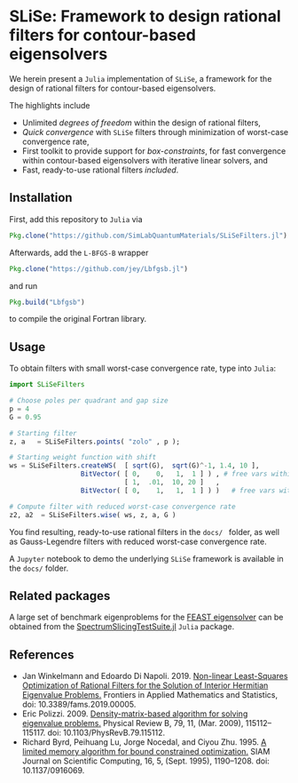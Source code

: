 # SLiSe: Framework to design rational filters for contour-based eigensolvers

We herein present a `Julia` implementation of `SLiSe`, a framework for the design of rational filters for contour-based eigensolvers.

The highlights include
- Unlimited _degrees of freedom_ within the design of rational filters,
- _Quick convergence_ with `SLiSe` filters through minimization of worst-case convergence rate,
- First toolkit to provide support for _box-constraints_, for fast convergence within contour-based eigensolvers with iterative linear solvers, and
- Fast, ready-to-use rational filters _included_.

## Installation
First, add this repository to `Julia` via
```jl
Pkg.clone("https://github.com/SimLabQuantumMaterials/SLiSeFilters.jl")
```

Afterwards, add the `L-BFGS-B` wrapper
```jl
Pkg.clone("https://github.com/jey/Lbfgsb.jl")
```
and run
```jl
Pkg.build("Lbfgsb")
```
to compile the original Fortran library.

## Usage
To obtain filters with small worst-case convergence rate, type into `Julia`:
```jl
import SLiSeFilters

# Choose poles per quadrant and gap size
p = 4
G = 0.95

# Starting filter
z, a   = SLiSeFilters.points( "zolo" , p );

# Starting weight function with shift
ws = SLiSeFilters.createWS(  [ sqrt(G),  sqrt(G)^-1, 1.4, 10 ],
                  BitVector( [ 0,    0,   1,  1 ] ) , # free vars within minimization
                             [ 1,  .01,  10, 20 ]   ,
                  BitVector( [ 0,    1,   1,  1 ] ) )   # free vars within minimization

# Compute filter with reduced worst-case convergence rate
z2, a2  = SLiSeFilters.wise( ws, z, a, G )
```
You find resulting, ready-to-use rational filters in the `docs/ ` folder, as well as Gauss-Legendre filters with reduced worst-case convergence rate.

A `Jupyter` notebook to demo the underlying `SLiSe` framework is available in the `docs/` folder.

## Related packages
A large set of benchmark eigenproblems for the [FEAST eigensolver](http://www.feast-solver.org/) can be obtained from the [SpectrumSlicingTestSuite.jl](https://github.com/SimLabQuantumMaterials/SpectrumSlicingTestSuite.jl) `Julia` package.

## References
- Jan Winkelmann and Edoardo Di Napoli. 2019. [Non-linear Least-Squares Optimization of Rational Filters for the Solution of Interior Hermitian Eigenvalue Problems.](https://doi.org/10.3389/fams.2019.00005) Frontiers in Applied Mathematics
  and Statistics, doi: 10.3389/fams.2019.00005.
- Eric Polizzi. 2009. [Density-matrix-based algorithm for solving eigenvalue problems.](https://doi.org/10.1103/PhysRevB.79.115112) Physical Review B, 79, 11, (Mar. 2009), 115112–115117. doi: 10.1103/PhysRevB.79.115112.
- Richard Byrd, Peihuang Lu, Jorge Nocedal, and Ciyou Zhu. 1995. [A limited memory algorithm for bound constrained optimization.](https://doi.org/10.1137/0916069) SIAM Journal on Scientific Computing, 16, 5, (Sept. 1995), 1190–1208. doi: 10.1137/0916069.
